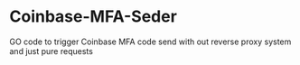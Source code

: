 # Coinbase-MFA-Seder
GO code to trigger Coinbase MFA code send with out reverse proxy system and just pure requests
